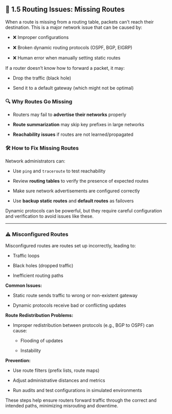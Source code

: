 ## 🚧 1.5 Routing Issues: Missing Routes

When a route is missing from a routing table, packets can't reach their destination. This is a major network issue that can be caused by:

- ❌ Improper configurations
    
- ❌ Broken dynamic routing protocols (OSPF, BGP, EIGRP)
    
- ❌ Human error when manually setting static routes
    

If a router doesn’t know how to forward a packet, it may:

- Drop the traffic (black hole)
    
- Send it to a default gateway (which might not be optimal)
    

### 🔍 Why Routes Go Missing

- Routers may fail to **advertise their networks** properly
    
- **Route summarization** may skip key prefixes in large networks
    
- **Reachability issues** if routes are not learned/propagated
    

### 🛠️ How to Fix Missing Routes

Network administrators can:

- Use `ping` and `traceroute` to test reachability
    
- Review **routing tables** to verify the presence of expected routes
    
- Make sure network advertisements are configured correctly
    
- Use **backup static routes** and **default routes** as failovers
    

Dynamic protocols can be powerful, but they require careful configuration and verification to avoid issues like these.

---
### ⚠️ Misconfigured Routes

Misconfigured routes are routes set up incorrectly, leading to:

- Traffic loops
    
- Black holes (dropped traffic)
    
- Inefficient routing paths
    

**Common Issues:**

- Static route sends traffic to wrong or non-existent gateway
    
- Dynamic protocols receive bad or conflicting updates
    

**Route Redistribution Problems:**

- Improper redistribution between protocols (e.g., BGP to OSPF) can cause:
    
    - Flooding of updates
        
    - Instability
        

**Prevention:**

- Use route filters (prefix lists, route maps)
    
- Adjust administrative distances and metrics
    
- Run audits and test configurations in simulated environments
    

These steps help ensure routers forward traffic through the correct and intended paths, minimizing misrouting and downtime.